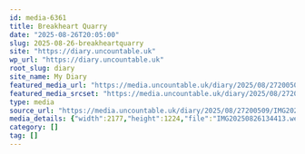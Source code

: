 ```yaml
---
id: media-6361
title: Breakheart Quarry
date: "2025-08-26T20:05:00"
slug: 2025-08-26-breakheartquarry
site: "https://diary.uncountable.uk"
wp_url: "https://diary.uncountable.uk"
root_slug: diary
site_name: My Diary
featured_media_url: "https://media.uncountable.uk/diary/2025/08/27200509/IMG20250826134413.webp"
featured_media_srcset: "https://media.uncountable.uk/diary/2025/08/27200509/IMG20250826134413-300x169.webp 300w, https://media.uncountable.uk/diary/2025/08/27200509/IMG20250826134413-1024x576.webp 1024w, https://media.uncountable.uk/diary/2025/08/27200509/IMG20250826134413-150x150.webp 150w, https://media.uncountable.uk/diary/2025/08/27200509/IMG20250826134413-640x360.webp 640w, https://media.uncountable.uk/diary/2025/08/27200509/IMG20250826134413.webp 2177w"
type: media
source_url: "https://media.uncountable.uk/diary/2025/08/27200509/IMG20250826134413.webp"
media_details: {"width":2177,"height":1224,"file":"IMG20250826134413.webp","filesize":182550,"sizes":{"medium":{"file":"IMG20250826134413-300x169.webp","width":300,"height":169,"filesize":16420,"mime_type":"image/webp","source_url":"https://media.uncountable.uk/diary/2025/08/27200509/IMG20250826134413-300x169.webp"},"large":{"file":"IMG20250826134413-1024x576.webp","width":1024,"height":576,"filesize":117898,"mime_type":"image/webp","source_url":"https://media.uncountable.uk/diary/2025/08/27200509/IMG20250826134413-1024x576.webp"},"thumbnail":{"file":"IMG20250826134413-150x150.webp","width":150,"height":150,"filesize":10632,"mime_type":"image/webp","source_url":"https://media.uncountable.uk/diary/2025/08/27200509/IMG20250826134413-150x150.webp"},"mobwidth":{"file":"IMG20250826134413-640x360.webp","width":640,"height":360,"filesize":54328,"mime_type":"image/webp","source_url":"https://media.uncountable.uk/diary/2025/08/27200509/IMG20250826134413-640x360.webp"},"full":{"file":"IMG20250826134413.webp","width":2177,"height":1224,"mime_type":"image/webp","source_url":"https://media.uncountable.uk/diary/2025/08/27200509/IMG20250826134413.webp"}},"image_meta":{"aperture":"0","credit":"","camera":"","caption":"","created_timestamp":"0","copyright":"","focal_length":"0","iso":"0","shutter_speed":"0","title":"","orientation":"0","keywords":[]}}
category: []
tag: []
---
```


